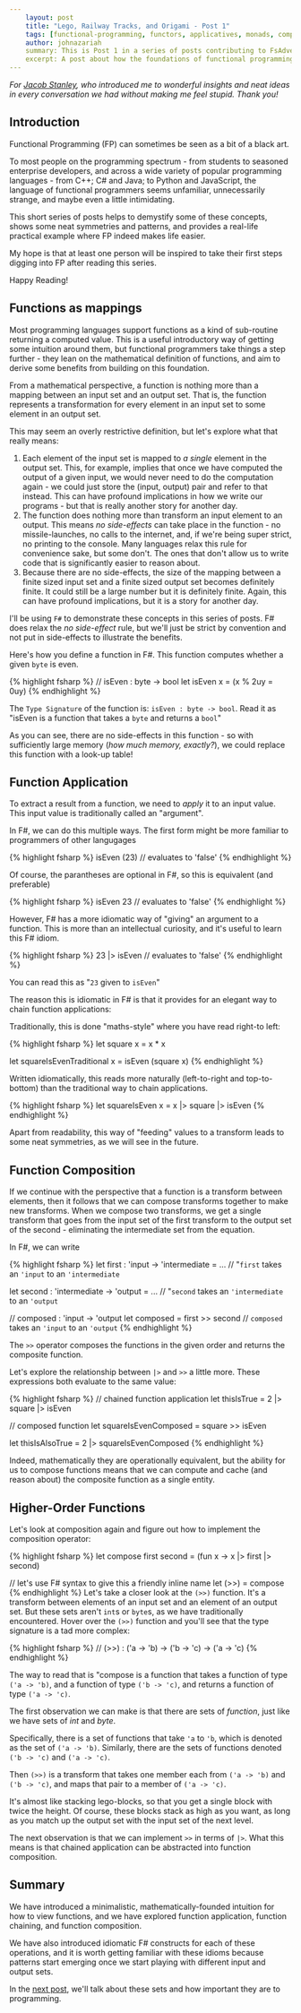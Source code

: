 ```yaml
---
    layout: post
    title: "Lego, Railway Tracks, and Origami - Post 1"
    tags: [functional-programming, functors, applicatives, monads, composition, F#]
    author: johnazariah
    summary: This is Post 1 in a series of posts contributing to FsAdvent 2019
    excerpt: A post about how the foundations of functional programming have neat effects on real-life programming
---
```


_For [Jacob Stanley](https://twitter.com/jacobstanley), who introduced me to wonderful insights and neat ideas in every conversation we had without making me feel stupid. Thank you!_

## Introduction
Functional Programming (FP) can sometimes be seen as a bit of a black art.

To most people on the programming spectrum - from students to seasoned enterprise developers, and across a wide variety of popular programming languages - from C++; C# and Java; to Python and JavaScript, the language of functional programmers seems unfamiliar, unnecessarily strange, and maybe even a little intimidating. 

This short series of posts helps to demystify some of these concepts, shows some neat symmetries and patterns, and provides a real-life practical example where FP indeed makes life easier. 

My hope is that at least one person will be inspired to take their first steps digging into FP after reading this series. 

Happy Reading!

## Functions as mappings
Most programming languages support functions as a kind of sub-routine returning a computed value. This is a useful introductory way of getting some intuition around them, but functional programmers take things a step further - they lean on the mathematical definition of functions, and aim to derive some benefits from building on this foundation.

From a mathematical perspective, a function is nothing more than a mapping between an input set and an output set. That is, the function represents a transformation for every element in an input set to some element in an output set.

This may seem an overly restrictive definition, but let's explore what that really means:

1. Each element of the input set is mapped to _a single_ element in the output set. This, for example, implies that once we have computed the output of a given input, we would never need to do the computation again - we could just store the (input, output) pair and refer to that instead. This can have profound implications in how we write our programs - but that is really another story for another day.
1. The function does nothing more than transform an input element to an output. This means _no side-effects_ can take place in the function - no missile-launches, no calls to the internet, and, if we're being super strict, no printing to the console. Many languages relax this rule for convenience sake, but some don't. The ones that don't allow us to write code that is significantly easier to reason about.
1. Because there are no side-effects, the size of the mapping between a finite sized input set and a finite sized output set becomes definitely finite. It could still be a large number but it is definitely finite. Again, this can have profound implications, but it is a story for another day.

I'll be using `F#` to demonstrate these concepts in this series of posts. F# does relax the _no side-effect_ rule, but we'll just be strict by convention and not put in side-effects to illustrate the benefits.

Here's how you define a function in F#. This function computes whether a given `byte` is even.

{% highlight fsharp %}
// isEven : byte -> bool
let isEven x = (x % 2uy = 0uy)
{% endhighlight %}

The `Type Signature` of the function is: `isEven : byte -> bool`. Read it as "isEven is a function that takes a `byte` and returns a `bool`"

As you can see, there are no side-effects in this function - so with sufficiently large memory (_how much memory, exactly?_), we could replace this function with a look-up table!

## Function Application
To extract a result from a function, we need to _apply_ it to an input value. This input value is traditionally called an "argument".

In F#, we can do this multiple ways. The first form might be more familiar to programmers of other langugages

{% highlight fsharp %}
isEven (23) // evaluates to 'false'
{% endhighlight %}

Of course, the parantheses are optional in F#, so this is equivalent (and preferable)

{% highlight fsharp %}
isEven 23 // evaluates to 'false'
{% endhighlight %}

However, F# has a more idiomatic way of "giving" an argument to a function. This is more than an intellectual curiosity, and it's useful to learn this F# idiom.

{% highlight fsharp %}
23 |> isEven // evaluates to 'false'
{% endhighlight %}

You can read this as "`23` given to `isEven`"

The reason this is idiomatic in F# is that it provides for an elegant way to chain function applications:

Traditionally, this is done "maths-style" where you have read right-to left:

{% highlight fsharp %}
let square x = 
    x * x

let squareIsEvenTraditional x =
    isEven (square x)
{% endhighlight %}

Written idiomatically, this reads more naturally (left-to-right and top-to-bottom) than the traditional way to chain applications.

{% highlight fsharp %}
let squareIsEven x =
    x
    |> square
    |> isEven
{% endhighlight %}

Apart from readability, this way of "feeding" values to a transform leads to some neat symmetries, as we will see in the future.

## Function Composition
If we continue with the perspective that a function is a transform between elements, then it follows that we can compose transforms together to make new transforms. When we compose two transforms, we get a single transform that goes from the input set of the first transform to the output set of the second - eliminating the intermediate set from the equation.

In F#, we can write

{% highlight fsharp %}
let first  : 'input -> 'intermediate = ... 
// "`first` takes an `'input` to an `'intermediate`

let second : 'intermediate -> 'output = ... 
// "`second` takes an `'intermediate` to an `'output`

// composed : 'input -> 'output 
let composed = first >> second 
// `composed` takes an `'input` to an `'output`
{% endhighlight %}

The `>>` operator composes the functions in the given order and returns the composite function.

Let's explore the relationship between `|>` and `>>` a little more. These expressions both evaluate to the same value:

{% highlight fsharp %}
// chained function application
let thisIsTrue = 
    2
    |> square
    |> isEven

// composed function
let squareIsEvenComposed = 
    square
    >> isEven

let thisIsAlsoTrue =
    2
    |> squareIsEvenComposed
{% endhighlight %}

Indeed, mathematically they are operationally equivalent, but the ability for us to compose functions means that we can compute and cache (and reason about) the composite function as a single entity.

## Higher-Order Functions
Let's look at composition again and figure out how to implement the composition operator:

{% highlight fsharp %}
let compose first second =
    (fun x -> x |> first |> second)

// let's use F# syntax to give this a friendly inline name
let (>>) = compose
{% endhighlight %}
Let's take a closer look at the `(>>)` function. It's a transform between elements of an input set and an element of an output set. But these sets aren't `int`s or `byte`s, as we have traditionally encountered. Hover over the `(>>)` function and you'll see that the type signature is a tad more complex:

{% highlight fsharp %}
// (>>) : ('a -> 'b) -> ('b -> 'c) -> ('a -> 'c)
{% endhighlight %}

The way to read that is "compose is a function that takes a function of type `('a -> 'b)`, and a function of type `('b -> 'c)`, and returns a function of type `('a -> 'c)`.

The first observation we can make is that there are sets of _function_, just like we have sets of _int_ and _byte_.

Specifically, there is a set of functions that take `'a` to `'b`, which is denoted as the set of `('a -> 'b)`. Similarly, there are the sets of functions denoted `('b -> 'c)` and `('a -> 'c)`.

Then `(>>)` is a transform that takes one member each from `('a -> 'b)` and `('b -> 'c)`, and maps that pair to a member of `('a -> 'c)`. 

It's almost like stacking lego-blocks, so that you get a single block with twice the height. Of course, these blocks stack as high as you want, as long as you match up the output set with the input set of the next level.

The next observation is that we can implement `>>` in terms of `|>`. What this means is that chained application can be abstracted into function composition.

## Summary
We have introduced a minimalistic, mathematically-founded intuition for how to view functions, and we have explored function application, function chaining, and function composition. 

We have also introduced idiomatic F# constructs for each of these operations, and it is worth getting familiar with these idioms because patterns start emerging once we start playing with different input and output sets.

In the  [next post](lego-railway-tracks-origami-post-2.html), we'll talk about these sets and how important they are to programming.